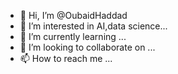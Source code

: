- 👋 Hi, I’m @OubaidHaddad
- 👀 I’m interested in AI,data science...
- 🌱 I’m currently learning ...
- 💞️ I’m looking to collaborate on ...
- 📫 How to reach me ...

<!---
OubaidHaddad/OubaidHaddad is a ✨ special ✨ repository because its `README.md` (this file) appears on your GitHub profile.
You can click the Preview link to take a look at your changes.
--->

